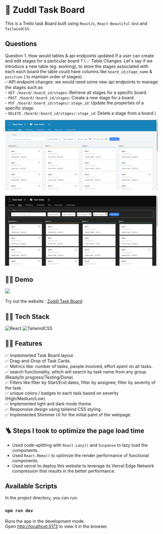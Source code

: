 # 🚀 Zuddl Task Board

This is a Trello task Board built using `ReactJs`, `React-Beautiful-Dnd` and `TailwindCSS`.

## Questions
Question 1. How would tables & api endpoints updated If a user can create and edit stages for a particular board ? \ 
:white_check_mark: Table Changes: Let's say if we introduce a new table (eg. working), to store the stages associated with each each board the table could have columns like `board_id`,`stage_name` & `position` ( to maintain order of stages). \
:white_check_mark:API endpoint changes: we would need some new api endpoints to manage the stages such as \
    - `GET /board/:board_id/stages`: Retrieve all stages for a specific board. \
    - `POST /board/:board_id/stages`: Create a new stage for a board. \
    - `PUT /board/:board_id/stages/:stage_id`: Update the properties of a specific stage.\
    - `DELETE /board/:board_id/stages/:stage_id`: Delete a stage from a board.\

![Light Mode](src/assets/taskboardlight.jpg)


![Dark Mode](src/assets/taskboarddark.jpg)

## 👨‍💻 Demo

<a href="https://github.com/JatinSingh08/task-board" target="blank">
<img src="https://img.shields.io/website?url=https://www.codingspace.codes&logo=github&style=flat-square" />
</a>

Try out the website : [Zuddl Task Board](https://zuddl-task-board.vercel.app//)

## 👨‍🔧 Tech Stack

![React](https://img.shields.io/badge/react-%2320232a.svg?style=for-the-badge&logo=react&logoColor=%2361DAFB)
![TailwindCSS](https://img.shields.io/badge/tailwindcss-%2338B2AC.svg?style=for-the-badge&logo=tailwind-css&logoColor=white)

## 👨‍💻 Features

:white_check_mark: Implemented Task Board layout.\
:white_check_mark: Drag-and-Drop of Task Cards.\
:white_check_mark: Metrics like: number of tasks, people involved, effort spent on all tasks.\
:white_check_mark: search functionality, which will search by task name from any group (Ready/In progress/Testing/Done).\
:white_check_mark: Filters like filter by Start/End dates, filter by assignee, filter by severity of the task.\
:white_check_mark: unique colors / badges to each task based on severity (High/Medium/Low).\
:white_check_mark: Implemented light and dark mode theme.\
:white_check_mark: Responsive design using tailwind CSS styling.\
:white_check_mark: Implemented Shimmer UI for the initial paint of the webpage.


## 🪜 Steps I took to optimize the page load time

- Used code-splitting with `React.Lazy()` and `Suspense` to lazy load the components.
- Used `React.Memo()` to optimize the render performance of functional components.
- Used vercel to deploy this website to leverage its Vercel Edge Network compression that results in the better performance.

## Available Scripts

In the project directory, you can run:

### `npm run dev`

Runs the app in the development mode.\
Open [http://localhost:5173](http://localhost:5173) to view it in the browser.
